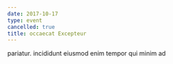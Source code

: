 ```yaml
---
date: 2017-10-17
type: event
cancelled: true
title: occaecat Excepteur
---
```

pariatur. incididunt eiusmod enim tempor qui minim ad